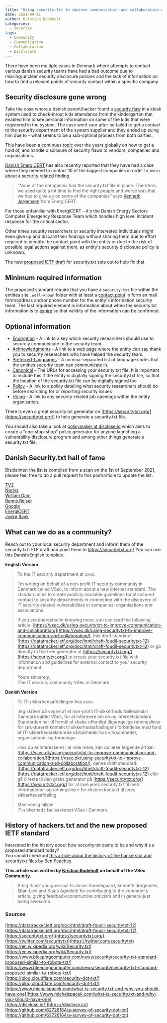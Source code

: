 ```yaml
---
title: "Using security.txt to improve communication and collaboration with the infosec community"
date: 2021-09-11
author: Kristian Bodeholt
categories:
  - security
tags:
  - Community
  - Communication
  - Collaboration
  - Disclosure 
---
```


There have been multiple cases in Denmark where attempts to contact various danish security teams have had a bad outcome due to missing/unclear security disclosure policies and the lack of information on how to find a relevant points of security contact within a specific company.  

## Security disclosure gone wrong 

Take the case where a danish parent/hacker found a [security flaw](https://www.version2.dk/artikel/foraeldre-finder-banale-sikkerhedshuller-i-udbredt-it-system-til-boernehaver-247985) in a kiosk system used to check-in/out kids attendance from the kindergarten that enabled him to see personal information on some of the kids that were registered in the system. The case went sour after he failed to get a contact to the security department of the system supplier and they ended up suing him due to - what seems to be a sub-optimal process from both parties.  

This have been a continues [topic](https://www.version2.dk/blog/skal-man-offentliggoere-sikkerhedshul-1077263) over the years globally on how to get a hold of, and handle disclosure of security flaws to vendors, companies and organizations.  

[Danish EnergiCERT](https://energicert.dk/) has also recently reported that they have had a case where they needed to contact 10 of the biggest companies in order to warn about a security related finding.
>“None of the companies had the security.txt file in place. Therefore, we used quite a lot time to find the right people and worse was that we had to give up on some of the companies” says [Kenneth Jørgensen](https://www.linkedin.com/in/kennethbjerregaardjoergensen/) from EnergiCERT.  

For those unfamiliar with EnergiCERT – it's the Danish Energy Sectors Computer Emergency Response Team which handles high level incident response for the critical sector.  

Other times security researchers or security interested individuals might even give up and discard their findings without sharing them due to effort required to identify the contact point with the entity or due to the risk of possible legal actions against them, as entity's security disclosure policy is unknown.    

The new [proposed IETF draft]( https://datatracker.ietf.org/doc/html/draft-foudil-securitytxt-12) for security.txt sets out to help fix that. 

## Minimum required information 

The proposed standard require that you have a `security.txt` file within the entities site `.well-known` folder with at least a [contact point](https://tools.ietf.org/html/draft-foudil-securitytxt-12#section-3.5.3) in form an mail form/address and/or phone number for the entity's information security team. The last required element is information about when the security.txt information is to [expire]( https://tools.ietf.org/html/draft-foudil-securitytxt-12#section-3.5.5) so that validity of the information can be confirmed.

## Optional information 
* [Encryption]( https://tools.ietf.org/html/draft-foudil-securitytxt-12#section-3.5.4) - A link to a key which security researchers should use to securely communicate to the security team. 
* [Acknowledgments]( https://tools.ietf.org/html/draft-foudil-securitytxt-12#section-3.5.1) - A link to a web page where the entity can say thank you to security researchers who have helped the security team. 
* [Preferred-Languages]( https://tools.ietf.org/html/draft-foudil-securitytxt-12#section-3.5.8) - A comma-separated list of language codes that the entities security team can communicate in. 
* [Canonical]( https://tools.ietf.org/html/draft-foudil-securitytxt-12#section-3.5.2) - The URLs for accessing your security.txt file. It is important to include this if the entity is digitally signing the security.txt file, so that the location of the security.txt file can be digitally signed too 
* [Policy]( https://tools.ietf.org/html/draft-foudil-securitytxt-12#section-3.5.7) - A link to a policy detailing what security researchers should do before searching for or reporting security issues 
* [Hiring]( https://tools.ietf.org/html/draft-foudil-securitytxt-12#section-3.5.6) - A link to any security-related job openings within the entity organization. 

There is even a great security.txt generator on [https://securitytxt.org/](https://securitytxt.org/) to help generate a security.txt file. 
 
You should also take a look at [policymaker at disclose.io](https://policymaker.disclose.io/policymaker/introduction) which aims to create a "one-stop-shop" policy generator for anyone launching a vulnerability disclosure program and among other things generate a security.txt file. 

## Danish Security.txt hall of fame 

Disclaimer: the list is compiled from a scan on the 1st of September 2021, please feel free to do a pull request to this post/article to update the list.  

[TV2](https://tv2.dk/.well-known/security.txt)  
[Norlys](https://norlys.dk/.well-known/security.txt)  
[William Dam](https://www.williamdam.dk/security.txt)  
[Benns Rejser](https://benns.dk/.well-known/security.txt)  
[Google]( https://google.dk/.well-known/security.txt)  
[EnergiCERT]( https://energicert.dk/.well-known/security.txt)  
[Jyske Bank]( https://jyskebank.dk/.well-known/security.txt)  

## What can we do as a community?  

Reach out to your local security department and inform them of the security.txt IETF draft and point them to https://securitytxt.org/ 
You can use this Danish/English template:   

**English Version**  

> To the IT security department at xxxx.  
>   
> I'm writing on behalf of a non-profit IT security community in Denmark called VSec, to inform about a new internet standard. The standard aims to create publicly available guidelines for structured contact to security departments in connection with the discovery of IT security-related vulnerabilities in companies, organisations and associations.  
>     
> If you are interested in knowing more, you can read the following article: [https://vsec.dk/using-securitytxt-to-improve-communication-and-collaboration/](https://vsec.dk/using-securitytxt-to-improve-communication-and-collaboration/), this draft standard: [https://datatracker.ietf.org/doc/html/draft-foudil-securitytxt-12](https://datatracker.ietf.org/doc/html/draft-foudil-securitytxt-12) or go directly to the free generator at [https://securitytxt.org/](https://securitytxt.org/) to create your security.txt file with information and guidelines for external contact to your security department.  
>   
> Yours sincerely,  
> The IT security community VSec in Denmark.  

**Danish Version**  

> Til IT-sikkerhedsafdelingen hos xxxx.  
>   
> Jeg skriver på vegne af et non-profit IT-sikkerheds fællesskab i Danmark kaldet VSec, for at informere om en ny internetstandard. Standarden har til formål at skabe offentligt tilgængelige retningslinjer for struktureret kontakt til sikkerhedsafdelinger i forbindelse med fund af IT-sikkerhedsrelaterede sårbarheder hos virksomheder, organisationer og foreninger.  
>  
>Hvis du er interesseret i at vide mere, kan du læse følgende artikel: [https://vsec.dk/using-securitytxt-to-improve-communication-and-collaboration/](https://vsec.dk/using-securitytxt-to-improve-communication-and-collaboration/), denne draft standard: [https://datatracker.ietf.org/doc/html/draft-foudil-securitytxt-12](https://datatracker.ietf.org/doc/html/draft-foudil-securitytxt-12) eller gå direkte til den gratis generator på [https://securitytxt.org/](https://securitytxt.org/) for at lave jeres security.txt fil med informationer og retningslinjer for ekstern kontakt til jeres sikkerhedsafdeling.  
>  
>Med venlig hilsen  
>IT-sikkerheds fællesskabet VSec i Danmark.
 
## History of hackers.txt and the new proposed IETF standard  
Interested in the history about how security.txt came to be and why it's a proposed standard today?  
You should checkout [this article about the history of the hackerstxt and securitytxt files](https://medium.com/takeaway-tech/the-history-of-the-hackerstxt-and-securitytxt-files-95c0a3be43a9) by [Ben Peachey](https://twitter.com/potherca). 

**This article was written by [Kristian Bodeholt](https://www.linkedin.com/in/kristianbodeholt/) on behalf of the VSec Community**.  
  
> A big thank you goes out to Jonas Smedegaard, Kenneth Jørgensen, Eitan Levi and Klaus Agnoletti for contributing to the community article, giving feedback/constructive criticism and in general just being awesome.  

### Sources  
[https://datatracker.ietf.org/doc/html/draft-foudil-securitytxt-12](https://datatracker.ietf.org/doc/html/draft-foudil-securitytxt-12)  
[https://securitytxt.org/](https://securitytxt.org/)  
[https://twitter.com/securitytxt](https://twitter.com/securitytxt)  
[https://en.wikipedia.org/wiki/Security.txt](https://en.wikipedia.org/wiki/Security.txt)  
[https://www.bleepingcomputer.com/news/security/security-txt-standard-proposed-similar-to-robots-txt/](https://www.bleepingcomputer.com/news/security/security-txt-standard-proposed-similar-to-robots-txt/)  
[https://blog.cloudflare.com/security-dot-txt/](https://blog.cloudflare.com/security-dot-txt/)  
[https://www.michalspacek.com/what-is-security.txt-and-why-you-should-have-one](https://www.michalspacek.com/what-is-security.txt-and-why-you-should-have-one)  
[https://disclose.io/](https://disclose.io/)  
[https://github.com/62726164/a-survey-of-security-dot-txt](https://github.com/62726164/a-survey-of-security-dot-txt)  
